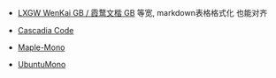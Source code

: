 * [LXGW WenKai GB / 霞鹜文楷 GB](https://github.com/lxgw/LxgwWenkaiGB)
等宽, markdown表格格式化 也能对齐

* [Cascadia Code](https://github.com/microsoft/cascadia-code)
* [Maple-Mono](https://github.com/subframe7536/Maple-font)
* [UbuntuMono](https://github.com/powerline/fonts/tree/master/UbuntuMono)